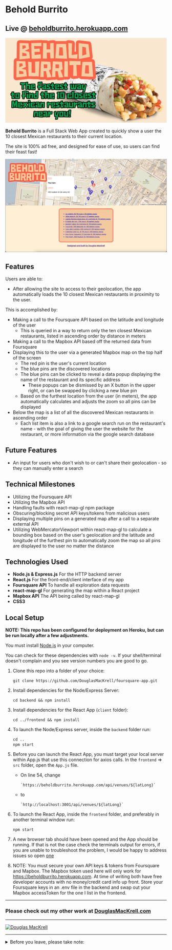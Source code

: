 # Behold Burrito

## Live @ [beholdburrito.herokuapp.com](https://beholdburrito.herokuapp.com)

[![Behold Burrito Social Media](./frontend/public/Behold-Burrito-Social.jpg)](https://beholdburrito.herokuapp.com/)

**Behold Burrito** is a Full Stack Web App created to quickly show a user the 10 closest Mexican restaurants to their current location.

The site is 100% ad free, and designed for ease of use, so users can find their feast fast!

[![Behold Burrito Site Demo](./frontend/public/Behold-Burrito-Site-Demo.png)](https://beholdburrito.herokuapp.com/)

## Features

Users are able to:

* After allowing the site to access to their geolocation, the app automatically loads the 10 closest Mexican restaurants in proximity to the user.

This is accomplished by:

* Making a call to the Foursquare API based on the latitude and longitude of the user
  * This is queried in a way to return only the ten closest Mexican restaurants, listed in ascending order by distance in meters
* Making a call to the Mapbox API based off the returned data from Foursquare
* Displaying this to the user via a generated Mapbox map on the top half of the screen
  * The red pin is the user's current location
  * The blue pins are the discovered locations 
  * The blue pins can be clicked to reveal a data popup displaying the name of the restaurant and its specific address
    * These popups can be dismissed by an X button in the upper right, or can be swapped by clicking a new blue pin
  * Based on the furthest location from the user (in meters), the app automatically calculates and adjusts the zoom so all pins can be displayed
* Below the map is a list of all the discovered Mexican restaurants in ascending order
  * Each list item is also a link to a google search run on the restaurant's name - with the goal of giving the user the website for the restaurant, or more information via the google search database

## Future Features

* An input for users who don't wish to or can't share their geolocation - so they can manually enter a search

## Technical Milestones

* Utilizing the Foursquare API
* Utilizing the Mapbox API
* Handling faults with react-map-gl npm package
* Obscuring/blocking secret API keys/tokens from malicious users
* Displaying multiple pins on a generated map after a call to a separate external API
* Utilizing WebMercatorViewport within react-map-gl to calculate a bounding box based on the user's geolocation and the latitude and longitude of the furthest pin to automatically zoom the map so all pins are displayed to the user no matter the distance

## Technologies Used

* **Node.js & Express.js** For the HTTP backend server
* **React.js** For the front-end/client interface of my app
* **Foursquare API** To handle all exploration data requests
* **react-map-gl** For generating the map within a React project
* **Mapbox API** The API being called by react-map-gl
* **CSS3**

## Local Setup

**NOTE: This repo has been configured for deployment on Heroku, but can be run locally after a few adjustments.**

You must install [Node.js](https://nodejs.org) in your computer.

You can check for these dependencies with `node -v`. If your shell/terminal doesn't complain and you see version numbers you are good to go.

1. Clone this repo into a folder of your choice:
    ```
    git clone https://github.com/DouglasMacKrell/foursquare-app.git
    ```

2. Install dependencies for the Node/Express Server:
    ```
    cd backend && npm install
    ```

3. Install dependencies for the React App (`client` folder):
    ```
    cd ../frontend && npm install
    ```

4. To launch the Node/Express server, inside the `backend` folder run:
    ```
    cd ..
    npm start
    ```

5. Before you can launch the React App, you must target your local server within App.js that use this connection for axios calls. In the `frontend` => `src` folder, open the `App.js` file.

    - On line 54, change  
        ```
        `https://beholdburrito.herokuapp.com/api/venues/${latLong}`
        ```

    - to  
        ```
        `http://localhost:3001/api/venues/${latLong}`
        ```


6. To launch the React App, inside the `frontend` folder, and preferably in another terminal window run:
    ```
    npm start
    ```

7. A new browser tab should have been opened and the App should be running. If that is not the case check the terminals output for errors, if you are unable to troubleshoot the problem, I would be happy to address issues so open [one](/issues)

8. NOTE: You must secure your own API keys & tokens from Foursquare and Mapbox. The Mapbox token used here will only work for https://beholdburrito.herokuapp.com. At time of writing both have free developer accounts with no money/credit card info up front. Store your Foursquare keys in an .env file in the backend and swap out your Mapbox accessToken for the one I list in the frontend.

---

### Please check out my other work at [DouglasMacKrell.com](https://douglasmackrell.com)

---

[![Douglas MacKrell](https://www.douglasmackrell.com/Doug-Portfolio-Social.png)](https://dougmackrell.com)

** **

<details>
    <summary>
        Before you leave, please take note:
    </summary>

You're the best! Thank you for visiting!

Please give this project a star and be sure to check out my [YouTube Channel](https://youtube.com/BigMacKrell)!

</details>
